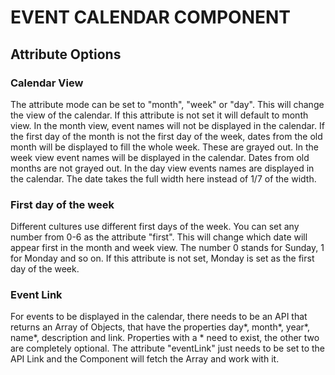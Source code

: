 # EVENT CALENDAR COMPONENT
## Attribute Options
### Calendar View
The attribute mode can be set to "month", "week" or "day". 
This will change the view of the calendar. If this attribute 
is not set it will default to month view.
In the month view, event names will not be displayed in the
calendar. If the first day of the month is not the first day 
of the week, dates from the old month will be displayed to fill
the whole week. These are grayed out.
In the week view event names will be displayed in the calendar.
Dates from old months are not grayed out.
In the day view events names are displayed in the calendar.
The date takes the full width here instead of 1/7 of the width.
### First day of the week
Different cultures use different first days of the week. You
can set any number from 0-6 as the attribute "first". This
will change which date will appear first in the month and week
view. The number 0 stands for Sunday, 1 for Monday and so on.
If this attribute is not set, Monday is set as the first day
of the week.
### Event Link
For events to be displayed in the calendar, there needs to be
an API that returns an Array of Objects, that have the
properties day*, month*, year*, name*, description and link.
Properties with a * need to exist, the other two are completely
optional. The attribute "eventLink" just needs to be set
to the API Link and the Component will fetch the Array and
work with it.

